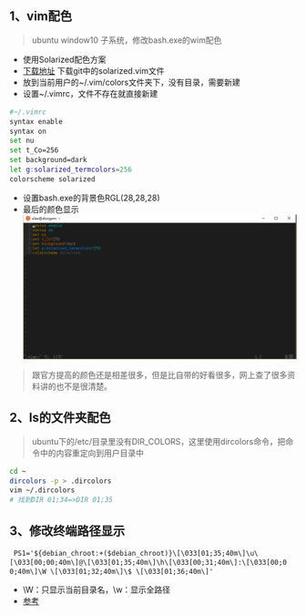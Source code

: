 ## 1、vim配色
> ubuntu window10 子系统，修改bash.exe的wim配色
* 使用Solarized配色方案
* [下载地址]('https://github.com/altercation/vim-colors-solarized/tree/master/colors') 下载git中的solarized.vim文件
* 放到当前用户的~/.vim/colors文件夹下，没有目录，需要新建
* 设置~/.vimrc，文件不存在就直接新建
```sh
#~/.vimrc
syntax enable
syntax on
set nu
set t_Co=256
set background=dark
let g:solarized_termcolors=256
colorscheme solarized
```
* 设置bash.exe的背景色RGL(28,28,28)
* 最后的颜色显示![](./QQ截图20170714133156.png)
> 跟官方提高的颜色还是相差很多，但是比自带的好看很多，网上查了很多资料讲的也不是很清楚。

## 2、ls的文件夹配色
> ubuntu下的/etc/目录里没有DIR_COLORS，这里使用dircolors命令，把命令中的内容重定向到用户目录中
```sh
cd ~
dircolors -p > .dircolors
vim ~/.dircolors
# 找到DIR 01;34=>DIR 01;35
```

## 3、修改终端路径显示
```
 PS1='${debian_chroot:+($debian_chroot)}\[\033[01;35;40m\]\u\[\033[00;00;40m\]@\[\033[01;35;40m\]\h\[\033[00;31;40m\]:\[\033[00;0    0;40m\]\W \[\033[01;32;40m\]\$ \[\033[01;36;40m\]'
```
* \W：只显示当前目录名，\w：显示全路径
* [参考]('http://blog.sina.com.cn/s/blog_6d0cbb0301019egu.html')
